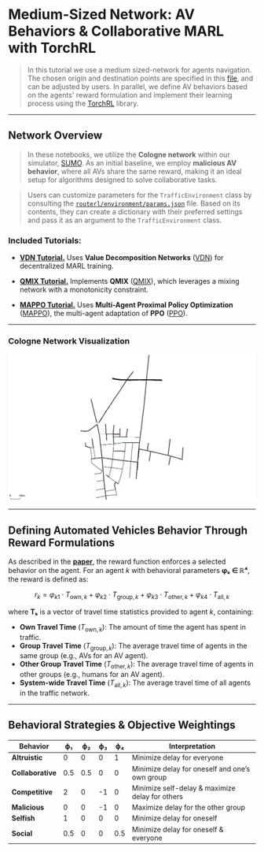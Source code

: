 # Medium-Sized Network: AV Behaviors & Collaborative MARL with TorchRL

> In this tutorial we use a medium sized-network for agents navigation. The chosen origin and destination points are specified in this [file](https://github.com/COeXISTENCE-PROJECT/RouteRL/blob/main/routerl/networks/default_ods.json), and  can be adjusted by users. In parallel, we define AV behaviors based on the agents' reward formulation and implement their learning process using the [TorchRL](https://github.com/pytorch/rl) library.



---

## Network Overview

> In these notebooks, we utilize the **Cologne network** within our simulator, [SUMO](https://eclipse.dev/sumo/). As an initial baseline, we employ **malicious AV behavior**, where all AVs share the same reward, making it an ideal setup for algorithms designed to solve collaborative tasks.

> Users can customize parameters for the `TrafficEnvironment` class by consulting the [`routerl/environment/params.json`](https://github.com/COeXISTENCE-PROJECT/RouteRL/blob/4f4bc0a90d821e95b7193b00c93d6aaf10b34f41/routerl/environment/params.json) file. Based on its contents, they can create a dictionary with their preferred settings and pass it as an argument to the `TrafficEnvironment` class.

### Included Tutorials:

- **[VDN Tutorial.](https://github.com/COeXISTENCE-PROJECT/RouteRL/blob/main/tutorials/2_MediumNetwork_AVsBehaviors_TorchRL_CollaborativeAlgorithms/vdn_mutation.ipynb)** Uses **Value Decomposition Networks** ([VDN](https://arxiv.org/pdf/1706.05296)) for decentralized MARL training.

- **[QMIX Tutorial.](https://github.com/COeXISTENCE-PROJECT/RouteRL/blob/main/tutorials/2_MediumNetwork_AVsBehaviors_TorchRL_CollaborativeAlgorithms/qmix_mutation.ipynb)** Implements **QMIX** ([QMIX](http://arxiv.org/abs/1803.11485)), which leverages a mixing network with a monotonicity constraint.

- **[MAPPO Tutorial.](https://github.com/COeXISTENCE-PROJECT/RouteRL/blob/main/tutorials/2_MediumNetwork_AVsBehaviors_TorchRL_CollaborativeAlgorithms/mappo_mutation.ipynb)** Uses **Multi-Agent Proximal Policy Optimization** ([MAPPO](https://arxiv.org/abs/2103.01955)), the multi-agent adaptation of **PPO** ([PPO](https://arxiv.org/abs/1707.06347)).

---

### Cologne Network Visualization
<p align="center">
  <img src="plots_saved/cologne.png" alt="Cologne network" width="700"/>
</p>

---

## Defining Automated Vehicles Behavior Through Reward Formulations

As described in the **[paper](https://openreview.net/pdf?id=88zP8xh5D2)**, the reward function enforces a selected behavior on the agent. For an agent *k* with behavioral parameters **φₖ ∈ ℝ⁴**, the reward is defined as:

$$
r_k = \varphi_{k1} \cdot T_{\text{own}, k} + \varphi_{k2} \cdot T_{\text{group}, k} + \varphi_{k3} \cdot T_{\text{other}, k} + \varphi_{k4} \cdot T_{\text{all}, k}
$$


where **Tₖ** is a vector of travel time statistics provided to agent *k*, containing:

- **Own Travel Time** ($T_{\text{own}, k}$): The amount of time the agent has spent in traffic.
- **Group Travel Time** ($T_{\text{group}, k}$): The average travel time of agents in the same group (e.g., AVs for an AV agent).
- **Other Group Travel Time** ($T_{\text{other}, k}$): The average travel time of agents in other groups (e.g., humans for an AV agent).
- **System-wide Travel Time** ($T_{\text{all}, k}$): The average travel time of all agents in the traffic network.

---

## Behavioral Strategies & Objective Weightings

| **Behavior**    | **ϕ₁** | **ϕ₂** | **ϕ₃** | **ϕ₄** | **Interpretation**                                    |
|---------------|------|------|------|------|----------------------------------------------------|
| **Altruistic**     | 0    | 0    | 0    | 1    | Minimize delay for everyone                       |
| **Collaborative**  | 0.5  | 0.5  | 0    | 0    | Minimize delay for oneself and one’s own group    |
| **Competitive**    | 2    | 0    | -1   | 0    | Minimize self-delay & maximize delay for others  |
| **Malicious**      | 0    | 0    | -1   | 0    | Maximize delay for the other group               |
| **Selfish**        | 1    | 0    | 0    | 0    | Minimize delay for oneself                        |
| **Social**        | 0.5  | 0    | 0    | 0.5  | Minimize delay for oneself & everyone            |

